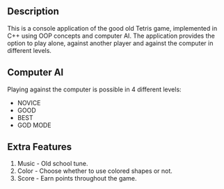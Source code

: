 
## Description
 
This is a console application of the good old Tetris game, implemented in C++ using OOP concepts and computer AI.
The application provides the option to play alone, against another player and against the computer in different levels.

## Computer AI

Playing against the computer is possible in 4 different levels:
- NOVICE     
- GOOD       
- BEST       
- GOD MODE   

## Extra Features

1. Music - Old school tune.
2. Color - Choose whether to use colored shapes or not.
3. Score - Earn points throughout the game.


